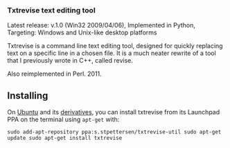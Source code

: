 ### Txtrevise text editing tool
Latest release: v.1.0 (Win32 2009/04/06), Implemented in Python, Targeting: Windows and Unix-like desktop platforms

Txtrevise is a command line text editing tool, designed for quickly replacing text on a specific line in a chosen file. 
It is a much neater rewrite of a tool that I previously wrote in C++, called revise.

Also reimplemented in Perl. 2011.

Installing
----------

On [Ubuntu](http://www.ubuntu.com) and its [derivatives](http://en.wikipedia.org/wiki/List_of_Linux_distributions#Ubuntu-based), you can install txtrevise from its Launchpad PPA on the terminal using `apt-get` with:

`sudo add-apt-repository ppa:s.stpettersen/txtrevise-util
 sudo apt-get update
 sudo apt-get install txtrevise`